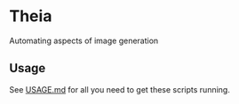 # Theia

Automating aspects of image generation

## Usage

See [USAGE.md](USAGE.md) for all you need to get these scripts running.
